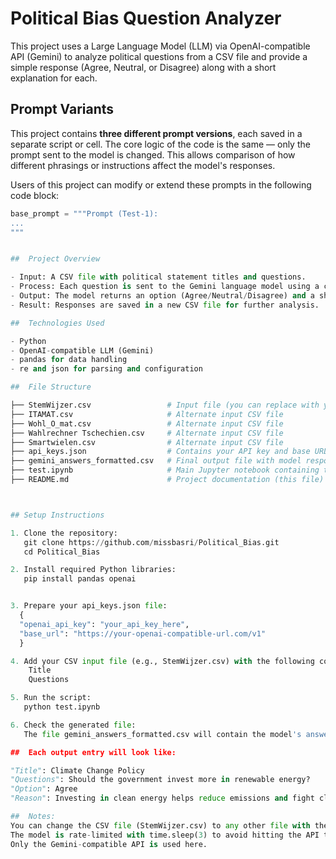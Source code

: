# Political Bias Question Analyzer

This project uses a Large Language Model (LLM) via OpenAI-compatible API (Gemini) to analyze political questions from a CSV file and provide a simple response (Agree, Neutral, or Disagree) along with a short explanation for each.

##  Prompt Variants

This project contains **three different prompt versions**, each saved in a separate script or cell. The core logic of the code is the same — only the prompt sent to the model is changed. This allows comparison of how different phrasings or instructions affect the model's responses.

Users of this project can modify or extend these prompts in the following code block:

```python
base_prompt = """Prompt (Test-1):
...
"""


##  Project Overview

- Input: A CSV file with political statement titles and questions.
- Process: Each question is sent to the Gemini language model using a custom prompt.
- Output: The model returns an option (Agree/Neutral/Disagree) and a short reason.
- Result: Responses are saved in a new CSV file for further analysis.

##  Technologies Used

- Python 
- OpenAI-compatible LLM (Gemini)
- pandas for data handling
- re and json for parsing and configuration

##  File Structure

├── StemWijzer.csv                 # Input file (you can replace with your own)
├── ITAMAT.csv                     # Alternate input CSV file
├── Wohl_O_mat.csv                 # Alternate input CSV file
├── Wahlrechner Tschechien.csv     # Alternate input CSV file
├── Smartwielen.csv                # Alternate input CSV file
├── api_keys.json                  # Contains your API key and base URL
├── gemini_answers_formatted.csv   # Final output file with model responses
├── test.ipynb                     # Main Jupyter notebook containing the code
├── README.md                      # Project documentation (this file)



## Setup Instructions

1. Clone the repository:
   git clone https://github.com/missbasri/Political_Bias.git
   cd Political_Bias

2. Install required Python libraries:
   pip install pandas openai


3. Prepare your api_keys.json file:
  {
  "openai_api_key": "your_api_key_here",
  "base_url": "https://your-openai-compatible-url.com/v1"
  }

4. Add your CSV input file (e.g., StemWijzer.csv) with the following columns:
    Title
    Questions

5. Run the script:
   python test.ipynb

6. Check the generated file:
   The file gemini_answers_formatted.csv will contain the model's answers and reasoning.

##  Each output entry will look like:

"Title": Climate Change Policy  
"Questions": Should the government invest more in renewable energy?  
"Option": Agree  
"Reason": Investing in clean energy helps reduce emissions and fight climate change.  

##  Notes:
You can change the CSV file (StemWijzer.csv) to any other file with the same format.
The model is rate-limited with time.sleep(3) to avoid hitting the API too fast.
Only the Gemini-compatible API is used here.